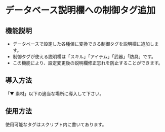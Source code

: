 # データベース説明欄への制御タグ追加

## 機能説明
- データベースで設定した各種値に変換できる制御タグを説明欄に追加します。
- 制御タグが使える説明欄は「スキル」「アイテム」「武器」「防具」です。
- この機能により、設定変更後の説明欄修正忘れを防止することができます。

## 導入方法
「▼ 素材」以下の適当な場所に導入して下さい。

## 使用方法
使用可能なタグはスクリプト内に書いてあります。
